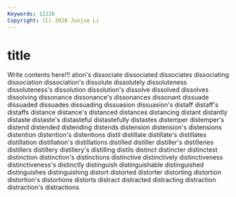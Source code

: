 ```yaml
---
Keywords: 12226
Copyright: (C) 2020 Junjie Li
---
```


# title

Write contents here!!!
ation's 
dissociate 
dissociated 
dissociates 
dissociating 
dissociation 
dissociation's 
dissolute 
dissolutely
dissoluteness 
dissoluteness's 
dissolution 
dissolution's 
dissolve 
dissolved 
dissolves 
dissolving 
dissonance 
dissonance's
dissonances 
dissonant 
dissuade 
dissuaded 
dissuades 
dissuading 
dissuasion 
dissuasion's 
distaff 
distaff's
distaffs 
distance 
distance's 
distanced 
distances 
distancing 
distant 
distantly 
distaste 
distaste's
distasteful 
distastefully 
distastes 
distemper 
distemper's 
distend 
distended 
distending 
distends 
distension
distension's 
distensions 
distention 
distention's 
distentions 
distil 
distillate 
distillate's 
distillates 
distillation
distillation's 
distillations 
distilled 
distiller 
distiller's 
distilleries 
distillers 
distillery 
distillery's 
distilling
distils 
distinct 
distincter 
distinctest 
distinction 
distinction's 
distinctions 
distinctive 
distinctively 
distinctiveness
distinctiveness's 
distinctly 
distinguish 
distinguishable 
distinguished 
distinguishes 
distinguishing 
distort 
distorted 
distorter
distorting 
distortion 
distortion's 
distortions 
distorts 
distract 
distracted 
distracting 
distraction 
distraction's
distractions 
